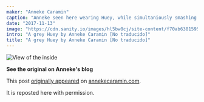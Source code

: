 ```yaml
---
maker: "Anneke Caramin"
caption: "Anneke seen here wearing Huey, while simultaniously smashing the patriarchy by refusing to smile."
date: "2017-11-13"
image: "https://cdn.sanity.io/images/hl5bw8cj/site-content/f70ab6381595eaff09641462c31b6b20121a1e3a-970x776.jpg"
intro: "A grey Huey by Anneke Caramin [No traducido]"
title: "A grey Huey by Anneke Caramin [No traducido]"
---
```


![View of the inside](https://posts.freesewing.org/uploads/anneke_huey_facing_8c3874be29.jpg "View of the inside")

**See the original on Anneke's blog**

This post [originally appeared](http://www.annekecaramin.com/2017/11/pleasure-dot-loathing-dot-huey-dot.html) 
on [annekecaramin.com](http://www.annekecaramin.com/).

It is reposted here with permission.

